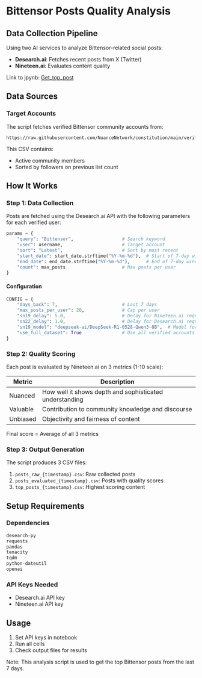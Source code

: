 # Bittensor Posts Quality Analysis

## Data Collection Pipeline
Using two AI services to analyze Bittensor-related social posts:
- **Desearch.ai**: Fetches recent posts from X (Twitter)
- **Nineteen.ai**: Evaluates content quality

Link to jpynb: [Get_top_post](https://github.com/NuanceNetwork/constitution/blob/new-list-august/verified_users/twitt)

## Data Sources

### Target Accounts
The script fetches verified Bittensor community accounts from:
```
https://raw.githubusercontent.com/NuanceNetwork/constitution/main/verified_users/twitter/bittensor_target_accounts_august_followers.csv
```
This CSV contains:
- Active community members
- Sorted by followers on previous list count

## How It Works

### Step 1: Data Collection
Posts are fetched using the Desearch.ai API with the following parameters for each verified user:
```python
params = {
    "query": "Bittensor",                  # Search keyword
    "user": username,                      # Target account
    "sort": "Latest",                      # Sort by most recent
    "start_date": start_date.strftime("%Y-%m-%d"),  # Start of 7-day window
    "end_date": end_date.strftime("%Y-%m-%d"),      # End of 7-day window
    "count": max_posts                     # Max posts per user
}
```
#### Configuration
```python
CONFIG = {
    "days_back": 7,                        # Last 7 days
    "max_posts_per_user": 20,              # Cap per user
    "sn19_delay": 5.0,                     # Delay for Nineteen.ai requests
    "sn22_delay": 1.0,                     # Delay for Desearch.ai requests
    "sn19_model": "deepseek-ai/DeepSeek-R1-0528-Qwen3-8B",  # Model for scoring
    "use_full_dataset": True               # Use all verified accounts
}
```

### Step 2: Quality Scoring
Each post is evaluated by Nineteen.ai on 3 metrics (1-10 scale):

| Metric | Description |
|--------|-------------|
| Nuanced | How well it shows depth and sophisticated understanding |
| Valuable | Contribution to community knowledge and discourse |
| Unbiased | Objectivity and fairness of content |

Final score = Average of all 3 metrics

### Step 3: Output Generation
The script produces 3 CSV files:
1. `posts_raw_{timestamp}.csv`: Raw collected posts
2. `posts_evaluated_{timestamp}.csv`: Posts with quality scores  
3. `top_posts_{timestamp}.csv`: Highest scoring content

## Setup Requirements

### Dependencies
```python
desearch-py
requests  
pandas
tenacity
tqdm
python-dateutil
openai
```

### API Keys Needed
- Desearch.ai API key
- Nineteen.ai API key

## Usage
1. Set API keys in notebook
2. Run all cells
3. Check output files for results

Note: This analysis script is used to get the top Bittensor posts from the last 7 days.